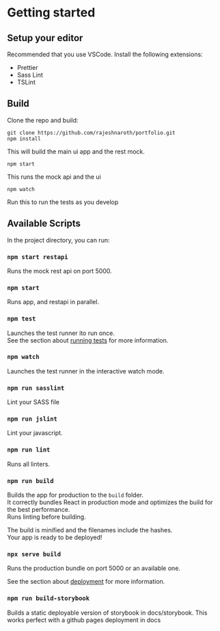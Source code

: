 # Getting started

## Setup your editor

Recommended that you use VSCode. Install the following extensions:

- Prettier
- Sass Lint
- TSLint

## Build

Clone the repo and build:

```
git clone https://github.com/rajeshnaroth/portfolio.git
npm install
```

This will build the main ui app and the rest mock.

```
npm start
```

This runs the mock api and the ui

```
npm watch
```

Run this to run the tests as you develop

## Available Scripts

In the project directory, you can run:


### `npm start restapi`

Runs the mock rest api on port 5000.<br>

### `npm start`

Runs app, and restapi in parallel.<br>

### `npm test`

Launches the test runner ito run once.<br>
See the section about [running tests](https://facebook.github.io/create-react-app/docs/running-tests) for more information.

### `npm watch`

Launches the test runner in the interactive watch mode.<br>

### `npm run sasslint`

Lint your SASS file

### `npm run jslint`

Lint your javascript.

### `npm run lint`

Runs all linters.

### `npm run build`

Builds the app for production to the `build` folder. <br>
It correctly bundles React in production mode and optimizes the build for the best performance.<br>
Runs linting before building.

The build is minified and the filenames include the hashes.<br>
Your app is ready to be deployed!

### `npx serve build`

Runs the production bundle on port 5000 or an available one.

See the section about [deployment](https://facebook.github.io/create-react-app/docs/deployment) for more information.

### `npm run build-storybook`
Builds a static deployable version of storybook in docs/storybook. This works perfect with a github pages deployment in docs